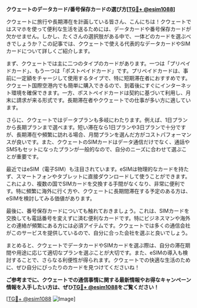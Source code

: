 **クウェートのデータカード/番号保存カードの選び方[[TG💪+ @esim1088](https://t.me/s/esim1088)]**

クウェートに旅行や長期滞在を計画している皆さん、こんにちは！クウェートではスマホを使って便利な生活を送るためには、データカードや番号保存カードが欠かせません。しかし、たくさんの選択肢がある中で、一体どのカードを選ぶべきでしょうか？この記事では、クウェートで使える代表的なデータカードやSIMカードについて詳しくご紹介します。

まず、クウェートでは主に二つのタイプのカードがあります。一つは「プリペイドカード」、もう一つは「ポストペイドカード」です。プリペイドカードは、事前に一定額をチャージして使用するタイプで、特に短期滞在者におすすめです。クウェート国際空港内でも簡単に購入できるので、到着後にすぐにインターネット環境を確保できます。一方、ポストペイドカードは契約に基づいて利用し、月末に請求が来る形式です。長期滞在者やクウェートでの仕事が多い方に適しています。

さらに、クウェートではデータプランも多岐にわたります。例えば、1日プランから長期プランまで選べます。短い滞在なら1日プランや3日プランで十分ですが、長期滞在や頻繁に訪れる場合、月間プランを選んだ方がコストパフォーマンスが良いです。また、クウェートのSIMカードはデータ通信だけでなく、通話やSMSもセットになったプランが一般的なので、自分のニーズに合わせて選ぶことが重要です。

最近ではeSIM（電子SIM）も注目されています。eSIMは物理的なカードを持たず、スマートフォンやタブレットに直接ダウンロードして使うことができます。これにより、複数の国でSIMカードを交換する手間がなくなり、非常に便利です。特に頻繁に海外に行く方や、クウェートに長期間滞在する予定のある方は、eSIMを検討してみる価値があります。

最後に、番号保存カードについても触れておきましょう。これは、SIMカードを交換しても電話番号を変えずに済む便利なカードです。特にビジネスマンや海外との連絡が頻繁にある方には必須アイテムです。クウェートでは多くの通信会社がこのサービスを提供しているので、自分に合った会社を選ぶと良いでしょう。

まとめると、クウェートでデータカードやSIMカードを選ぶ際は、自分の滞在期間や用途に応じて適切なプランを選ぶことが大切です。また、eSIMの導入も検討することで、さらなる利便性が得られます。クウェートでの快適な生活のために、ぜひ自分にぴったりのカードを見つけてくださいね！

**ご参考までに、クウェートでの通信事情に関する最新情報やお得なキャンペーン情報を入手したい方は、ぜひ[TG💪+ @esim1088](https://t.me/s/esim1088)をご覧ください！**

[[TG💪+ @esim1088](https://t.me/s/esim1088) ![Image](https://i.postimg.cc/Y0z9fWf4/image.png)]
